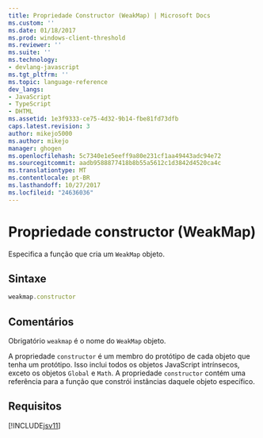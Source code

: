 ```yaml
---
title: Propriedade Constructor (WeakMap) | Microsoft Docs
ms.custom: ''
ms.date: 01/18/2017
ms.prod: windows-client-threshold
ms.reviewer: ''
ms.suite: ''
ms.technology:
- devlang-javascript
ms.tgt_pltfrm: ''
ms.topic: language-reference
dev_langs:
- JavaScript
- TypeScript
- DHTML
ms.assetid: 1e3f9333-ce75-4d32-9b14-fbe81fd73dfb
caps.latest.revision: 3
author: mikejo5000
ms.author: mikejo
manager: ghogen
ms.openlocfilehash: 5c7340e1e5eeff9a80e231cf1aa49443adc94e72
ms.sourcegitcommit: aadb9588877418b8b55a5612c1d3842d4520ca4c
ms.translationtype: MT
ms.contentlocale: pt-BR
ms.lasthandoff: 10/27/2017
ms.locfileid: "24636036"
---
```

# <a name="constructor-property-weakmap"></a>Propriedade constructor (WeakMap)
Especifica a função que cria um `WeakMap` objeto.  
  
## <a name="syntax"></a>Sintaxe  
  
```JavaScript  
weakmap.constructor  
```  
  
## <a name="remarks"></a>Comentários  
 Obrigatório `weakmap` é o nome do `WeakMap` objeto.  
  
 A propriedade `constructor` é um membro do protótipo de cada objeto que tenha um protótipo. Isso inclui todos os objetos JavaScript intrínsecos, exceto os objetos `Global` e `Math`. A propriedade `constructor` contém uma referência para a função que constrói instâncias daquele objeto específico.  
  
## <a name="requirements"></a>Requisitos  
 [!INCLUDE[jsv11](../../javascript/reference/includes/jsv11-md.md)]
